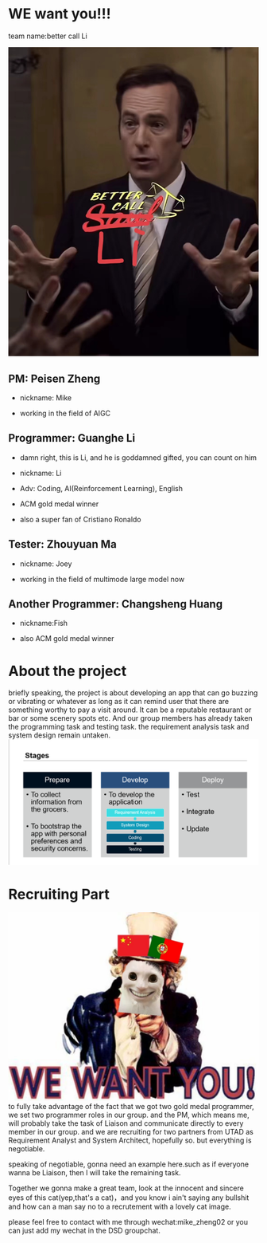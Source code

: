 # WE want you!!!
team name:better call Li

![bettercallLI](pics/cover.jpg)

## PM: Peisen Zheng
- nickname: Mike

- working in the field of AIGC

## Programmer: Guanghe Li 

- damn right, this is Li, and he is goddamned gifted, you can count on him

- nickname: Li

- Adv: Coding, AI(Reinforcement Learning), English

- ACM gold medal winner

- also a super fan of Cristiano Ronaldo


## Tester: Zhouyuan Ma
- nickname: Joey

- working in the field of multimode large model now


## Another Programmer: Changsheng Huang
- nickname:Fish

- also ACM gold medal winner

# About the project
briefly speaking, the project is about developing an app that can go buzzing or vibrating or whatever as long as it can remind user that there are something worthy to pay a visit around. It can be a reputable restaurant or bar or some scenery spots etc. And our group members has already taken the programming task and testing task. the requirement analysis task and system design remain untaken.
![stages](pics/stages.jpg)




# Recruiting Part
![wewantyou](pics/wewantyou.jpg)
to fully take advantage of the fact that we got two gold medal programmer, we set two programmer roles in our group.
and the PM, which means me, will probably take the task of Liaison and communicate directly to every member in our group.
and we are recruiting for two partners from UTAD as Requirement Analyst and System Architect, hopefully so. but everything is negotiable. 

speaking of negotiable, gonna need an example here.such as if everyone wanna be Liaison, then I will take the remaining task.


Together we gonna make a great team, look at the innocent and sincere eyes of this cat(yep,that's a cat)，and you know i ain't saying any bullshit and how can a man say no to a recrutement with a lovely cat image.  


please feel free to contact with me through wechat:mike_zheng02
or you can just add my wechat in the DSD groupchat.
